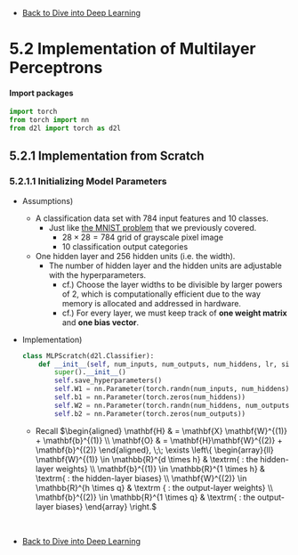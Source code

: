 * [Back to Dive into Deep Learning](../../main.md)

# 5.2 Implementation of Multilayer Perceptrons

#### Import packages
```python
import torch
from torch import nn
from d2l import torch as d2l
```

## 5.2.1 Implementation from Scratch
### 5.2.1.1 Initializing Model Parameters
- Assumptions)
  - A classification data set with $784$ input features and $10$ classes.
    - Just like [the MNIST problem](../../ch04/02/note.md#tech-mnist--lecun-et-al-1998) that we previously covered.
      - $28\times 28=784$ grid of grayscale pixel image
      - $10$ classification output categories
  - One hidden layer and $256$ hidden units (i.e. the width).
    - The number of hidden layer and the hidden units are adjustable with the hyperparameters.
      - cf.) Choose the layer widths to be divisible by larger powers of $2$, which is computationally efficient due to the way memory is allocated and addressed in hardware.
      - cf.) For every layer, we must keep track of **one weight matrix** and **one bias vector**.

- Implementation)
    ```python
    class MLPScratch(d2l.Classifier):
        def __init__(self, num_inputs, num_outputs, num_hiddens, lr, sigma=0.01):
            super().__init__()
            self.save_hyperparameters()
            self.W1 = nn.Parameter(torch.randn(num_inputs, num_hiddens) * sigma)
            self.b1 = nn.Parameter(torch.zeros(num_hiddens))
            self.W2 = nn.Parameter(torch.randn(num_hiddens, num_outputs) * sigma)
            self.b2 = nn.Parameter(torch.zeros(num_outputs))
    ```
    - Recall $`\begin{aligned}
            \mathbf{H} & = \mathbf{X} \mathbf{W}^{(1)} + \mathbf{b}^{(1)} \\
            \mathbf{O} & = \mathbf{H}\mathbf{W}^{(2)} + \mathbf{b}^{(2)}
        \end{aligned}, 
        \;\; \exists \left\{ \begin{array}{ll} \mathbf{W}^{(1)} \in \mathbb{R}^{d \times  h} & \textrm{ : the hidden-layer weights} \\ \mathbf{b}^{(1)} \in \mathbb{R}^{1 \times h} &  \textrm{ : the hidden-layer biases} \\ \mathbf{W}^{(2)} \in \mathbb{R}^{h \times q} & \textrm { : the output-layer weights} \\ \mathbf{b}^{(2)} \in \mathbb{R}^{1 \times q} & \textrm{ :  the output-layer biases} \end{array} \right.`$












<br>

* [Back to Dive into Deep Learning](../../main.md)
